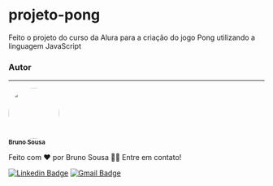 # projeto-pong
Feito o projeto do curso da Alura para a criação do jogo Pong utilizando a linguagem JavaScript

### Autor
---

<a href="https://github.com/brunornsousa92">
 <img style="border-radius: 50%;" src="https://avatars.githubusercontent.com/u/17336588?v=4" width="100px;" alt=""/>
 <br />
 <sub><b>Bruno Sousa</b></sub></a>


Feito com ❤️ por Bruno Sousa 👋🏽 Entre em contato!

[![Linkedin Badge](https://img.shields.io/badge/-Bruno-blue?style=flat-square&logo=Linkedin&logoColor=white&link=https://www.linkedin.com/in/brunornsousa/)](https://www.linkedin.com/in/brunornsousa/) 
[![Gmail Badge](https://img.shields.io/badge/-brunornsousa@gmail.com-c14438?style=flat-square&logo=Gmail&logoColor=white&link=mailto:brunornsousa@gmail.com)](mailto:brunornsousa@gmail.com)
